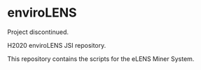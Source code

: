 # enviroLENS

Project discontinued.

H2020 enviroLENS JSI repository.

This repository contains the scripts for the eLENS Miner System.
